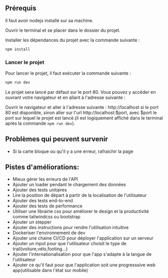 ## Prérequis

Il faut avoir nodejs installé sur sa machine.

Ouvrir le terminal et se placer dans le dossier du projet.

Installer les dépendances du projet avec la commande suivante :

```bash
npm install
```

### Lancer le projet
Pour lancer le projet, il faut exécuter la commande suivante :

```bash
npm run dev
```

Le projet sera lancé par défaut sur le port 80. Vous pouvez y accéder en ouvrant votre navigateur et en allant à l'adresse suivante :



Ouvrir le navigateur et aller à l'adresse suivante : http://localhost si le port 80 est disponible, sinon aller sur l'url http://localhost:$port,
avec $port le port sur lequel le projet est lancé.(il est logiquement affiché dans le terminal après la commande `npm run dev`).

## Problèmes qui peuvent survenir
- Si la carte bloque ou qu'il y a une erreur, rafraichir la page

## Pistes d'améliorations:
- Mieux gérer les erreurs de l'API
- Ajouter un loader pendant le chargement des données
- Ajouter des tests unitaires
- Lire la position de départ à partir de la localisation de l'utilisateur
- Ajouter des tests end-to-end
- Ajouter des tests de performance
- Utiliser une librairie css pour améliorer le design et la productivité comme tailwindcss ou bootstrap
- Ajouter un stepper
- Ajouter des instructions pour rendre l'utilisation intuitive
- Dockeriser l'environnement de dev
- Ajouter une chaine CI/CD pour déployer l'application sur un serveur
- Ajouter un input pour que l'utilisateur choisit le type de trail(voiture,vélo,footing...)
- Ajouter l'internationalisation pour que l'app s'adapte à la langue de l'utilisateur
- Ajouter ce qu'il faut pour que l'application soit une progresssive web app(utilisable dans l'état sur mobile)

